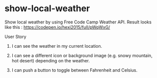 # show-local-weather
Show local weather by using Free Code Camp Weather API. Result looks like this : https://codepen.io/hexi2015/full/pWqWxG/

User Story 

1. I can see the weather in my current location.

2. I can see a different icon or background image (e.g. snowy mountain, hot desert) depending on the weather.

3. I can push a button to toggle between Fahrenheit and Celsius.

